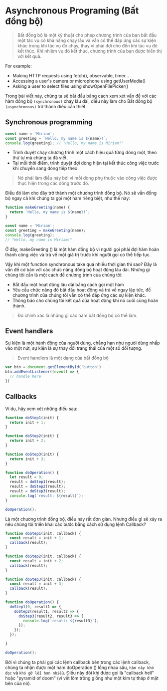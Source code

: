 # Asynchronous Programing (Bất đồng bộ)

> Bất đồng bộ là một kỹ thuật cho phép chương trình của bạn bắt đầu một tác vụ có khả năng chạy lâu và vẫn có thể đáp ứng các sự kiện khác trong khi tác vụ đó chạy, thay vì phải đợi cho đến khi tác vụ đó kết thúc. Khi nhiệm vụ đó kết thúc, chương trình của bạn được hiển thị với kết quả.

For example:
- Making HTTP requests using fetch(), observable, timer...
- Accessing a user's camera or microphone using getUserMedia()
- Asking a user to select files using showOpenFilePicker()

Trong bài viết này, chúng ta sẽ bắt đầu bằng cách xem xét vấn đề với các hàm đồng bộ `(synchronous)` chạy lâu dài, điều này làm cho Bất đồng bộ `(asynchronous)` trở thành điều cần thiết.

## Synchronous programming

```js
const name = 'Miriam';
const greeting = `Hello, my name is ${name}!`;
console.log(greeting); // "Hello, my name is Miriam!"
```

- Trình duyệt chạy chương trình một cách hiệu quả từng dòng một, theo thứ tự mà chúng ta đã viết.
- Tại mỗi thời điểm, trình duyệt đợi dòng hiện tại kết thúc công việc trước khi chuyển sang dòng tiếp theo.
> Nó phải làm điều này bởi vì mỗi dòng phụ thuộc vào công việc được thực hiện trong các dòng trước đó.

Điều đó làm cho đây trở thành một chương trình đồng bộ. Nó sẽ vẫn đồng bộ ngay cả khi chúng ta gọi một hàm riêng biệt, như thế này:

```js
function makeGreeting(name) {
  return `Hello, my name is ${name}!`;
}

const name = 'Miriam';
const greeting = makeGreeting(name);
console.log(greeting);
// "Hello, my name is Miriam!"
```

Ở đây, makeGreeting () là một hàm đồng bộ vì người gọi phải đợi hàm hoàn thành công việc và trả về một giá trị trước khi người gọi có thể tiếp tục.

Vậy khi một function synchronous take quá nhiều thời gian thì sao? Đây là vấn đề cơ bản với các chức năng đồng bộ hoạt động lâu dài. Những gì chúng tôi cần là một cách để chương trình của chúng tôi:
- Bắt đầu một hoạt động lâu dài bằng cách gọi một hàm
- Yêu cầu chức năng đó bắt đầu hoạt động và trả về ngay lập tức, để chương trình của chúng tôi vẫn có thể đáp ứng các sự kiện khác.
- Thông báo cho chúng tôi kết quả của hoạt động khi nó cuối cùng hoàn thành.

> Đó chính xác là những gì các hàm bất đồng bộ có thể làm.

## Event handlers

Sự kiện là một hành động của người dùng, chẳng hạn như người dùng nhấp vào một nút, sự kiện là sự thay đổi trạng thái của một số đối tượng.

> Event handlers là một dạng của bất đồng bộ

```js
var btn = document.getElementById('button')
btn.addEventListener((event) => {
  // handle here
})
```

## Callbacks

Ví dụ, hãy xem xét những điều sau:

```js
function doStep1(init) {
  return init + 1;
}

function doStep2(init) {
  return init + 2;
}

function doStep3(init) {
  return init + 3;
}

function doOperation() {
  let result = 0;
  result = doStep1(result);
  result = doStep2(result);
  result = doStep3(result);
  console.log(`result: ${result}`);
}

doOperation();
```
Là một chương trình đồng bộ, điều này rất đơn giản. Nhưng điều gì sẽ xảy ra nếu chúng tôi triển khai các bước bằng cách sử dụng lệnh Callback?

```js
function doStep1(init, callback) {
  const result = init + 1;
  callback(result);
}

function doStep2(init, callback) {
  const result = init + 2;
  callback(result);
}

function doStep3(init, callback) {
  const result = init + 3;
  callback(result);
}

function doOperation() {
  doStep1(0, result1 => {
    doStep2(result1, result2 => {
      doStep3(result2, result3 => {
        console.log(`result: ${result3}`);
      });
    });
  });

}

doOperation();
```

Bởi vì chúng ta phải gọi các lệnh callback bên trong các lệnh callback, chúng ta nhận được một hàm doOperation () lồng nhau sâu, `hàm này khó đọc` và `khó gỡ lỗi hơn nhiều`. Điều này đôi khi được gọi là "callback hell" hoặc "pyramid of doom" (vì vết lõm trông giống như một kim tự tháp ở mặt bên của nó).